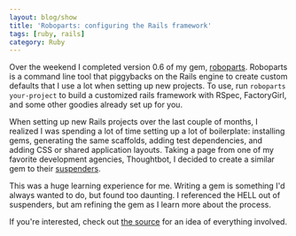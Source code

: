 ```yaml
---
layout: blog/show
title: 'Roboparts: configuring the Rails framework'
tags: [ruby, rails]
category: Ruby
---
```

Over the weekend I completed version 0.6 of my gem, [roboparts]. Roboparts is a command line tool that piggybacks on the Rails engine to create custom defaults that I use a lot when setting up new projects. To use, run `roboparts your-project` to build a customized rails framework with RSpec, FactoryGirl, and some other goodies already set up for you.

[roboparts]: https://rubygems.org/gems/roboparts

When setting up new Rails projects over the last couple of months, I realized I was spending a lot of time setting up a lot of boilerplate: installing gems,  generating the same scaffolds, adding test dependencies, and adding CSS or shared application layouts. Taking a page from one of my favorite development agencies, Thoughtbot, I decided to create a similar gem to their [suspenders].

[suspenders]: https://github.com/thoughtbot/suspenders

This was a huge learning experience for me. Writing a gem is something I'd always wanted to do, but found too daunting. I referenced the HELL out of suspenders, but am refining the gem as I learn more about the process.

If you're interested, check out [the source] for an idea of everything involved.

[the source]: http://github.com/silentpost/roboparts
